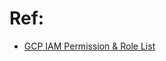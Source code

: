 
# Ref:

- [GCP IAM Permission & Role List](https://cloud.google.com/iam/docs/permissions-reference)
